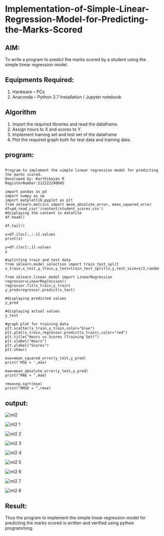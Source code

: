 # Implementation-of-Simple-Linear-Regression-Model-for-Predicting-the-Marks-Scored

## AIM:
To write a program to predict the marks scored by a student using the simple linear regression model.

## Equipments Required:
1. Hardware – PCs
2. Anaconda – Python 3.7 Installation / Jupyter notebook

## Algorithm
1. Import the required libraries and read the dataframe.
2. Assign hours to X and scores to Y.
3. Implement training set and test set of the dataframe
4. Plot the required graph both for test data and training data.

## program:
```

Program to implement the simple linear regression model for predicting the marks scored.
Developed by: Karthikeyan R
RegisterNumber:212222240045

import pandas as pd
import numpy as np
import matplotlib.pyplot as plt
from sklearn.metrics import mean_absolute_error, mean_squared_error
df=pd.read_csv('/content/student_scores.csv')
#displaying the content in datafile
df.head()

df.tail()

x=df.iloc[:,:-1].values
print(x)

y=df.iloc[:,1].values
y

#splitting train and test data
from sklearn.model_selection import train_test_split
x_train,x_test,y_train,y_test=train_test_split(x,y,test_size=1/3,random_state=0)

from sklearn.linear_model import LinearRegression
regressor=LinearRegression()
regressor.fit(x_train,y_train)
y_pred=regressor.predict(x_test)

#displaying predicted values
y_pred

#displaying actual values
y_test

#graph plot for training data
plt.scatter(x_train,y_train,color="blue")
plt.plot(x_train,regressor.predict(x_train),color="red")
plt.title("Hours vs Scores (Training Set)")
plt.xlabel("Hours")
plt.ylabel("Scores")
plt.show()

mse=mean_squared_error(y_test,y_pred)
print('MSE = ',mse)

mae=mean_absolute_error(y_test,y_pred)
print("MAE = ",mae)

rmse=np.sqrt(mse)
print("RMSE = ",rmse) 

```

## output:

![ml2](https://github.com/karthikeyan-R16/Implementation-of-Simple-Linear-Regression-Model-for-Predicting-the-Marks-Scored/assets/119421232/7051beec-6b00-4f5d-9db3-10efb82a347b)

![ml2 1](https://github.com/karthikeyan-R16/Implementation-of-Simple-Linear-Regression-Model-for-Predicting-the-Marks-Scored/assets/119421232/8e3e1c42-3652-4d9a-b68c-ffb328a4ab75)

![ml2 2](https://github.com/karthikeyan-R16/Implementation-of-Simple-Linear-Regression-Model-for-Predicting-the-Marks-Scored/assets/119421232/c93068a9-8dab-4355-8823-8f5f7a5981fa)

![ml2 3](https://github.com/karthikeyan-R16/Implementation-of-Simple-Linear-Regression-Model-for-Predicting-the-Marks-Scored/assets/119421232/22c98f06-a6f4-4491-8fc7-1c5c11a1c96b)

![ml2 4](https://github.com/karthikeyan-R16/Implementation-of-Simple-Linear-Regression-Model-for-Predicting-the-Marks-Scored/assets/119421232/81791894-e3e3-4905-a795-f1d2ec8c902c)

![ml2 5](https://github.com/karthikeyan-R16/Implementation-of-Simple-Linear-Regression-Model-for-Predicting-the-Marks-Scored/assets/119421232/5338df86-f35f-4c13-8afd-e5bf56346ad9)

![ml2 6](https://github.com/karthikeyan-R16/Implementation-of-Simple-Linear-Regression-Model-for-Predicting-the-Marks-Scored/assets/119421232/8b70213f-1969-47a8-8468-ff34dc295867)

![ml2 7](https://github.com/karthikeyan-R16/Implementation-of-Simple-Linear-Regression-Model-for-Predicting-the-Marks-Scored/assets/119421232/2d774d80-4cf0-4b89-a80c-a9fa87c4cf32)


![ml2 8](https://github.com/karthikeyan-R16/Implementation-of-Simple-Linear-Regression-Model-for-Predicting-the-Marks-Scored/assets/119421232/5e2e9960-2e1e-4a2e-984c-4764f447731b)



## Result:
Thus the program to implement the simple linear regression model for predicting the marks scored is written and verified using python programming.
